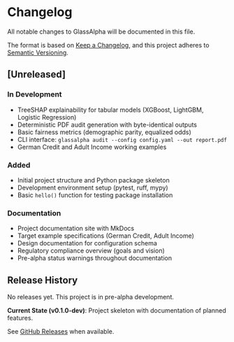 # Changelog

All notable changes to GlassAlpha will be documented in this file.

The format is based on [Keep a Changelog](https://keepachangelog.com/en/1.0.0/),
and this project adheres to [Semantic Versioning](https://semver.org/spec/v2.0.0.html).

## [Unreleased]

### In Development
- TreeSHAP explainability for tabular models (XGBoost, LightGBM, Logistic Regression)
- Deterministic PDF audit generation with byte-identical outputs
- Basic fairness metrics (demographic parity, equalized odds)
- CLI interface: `glassalpha audit --config config.yaml --out report.pdf`
- German Credit and Adult Income working examples

### Added
- Initial project structure and Python package skeleton
- Development environment setup (pytest, ruff, mypy)
- Basic `hello()` function for testing package installation

### Documentation
- Project documentation site with MkDocs
- Target example specifications (German Credit, Adult Income)
- Design documentation for configuration schema
- Regulatory compliance overview (goals and vision)
- Pre-alpha status warnings throughout documentation

## Release History

No releases yet. This project is in pre-alpha development.

**Current State (v0.1.0-dev)**: Project skeleton with documentation of planned features.

See [GitHub Releases](https://github.com/GlassAlpha/glassalpha/releases) when available.